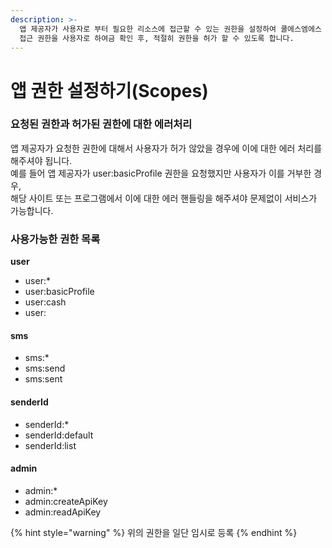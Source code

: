 ```yaml
---
description: >-
  앱 제공자가 사용자로 부터 필요한 리소스에 접근할 수 있는 권한을 설정하여 쿨에스엠에스 API 접근에 필요한 액세스 토큰 생성시, 필요한
  접근 권한을 사용자로 하여금 확인 후, 적절히 권한을 허가 할 수 있도록 합니다.
---
```


# 앱 권한 설정하기\(Scopes\)

### 요청된 권한과 허가된 권한에 대한 에러처리

앱 제공자가 요청한 권한에 대해서 사용자가 허가 않았을 경우에 이에 대한 에러 처리를 해주셔야 됩니다.  
예를 들어 앱 제공자가 user:basicProfile 권한을 요청했지만 사용자가 이를 거부한 경우,  
해당 사이트 또는 프로그램에서 이에 대한 에러 핸들링을 해주셔야 문제없이 서비스가 가능합니다.

### 사용가능한 권한 목록

**user**

* user:\*
* user:basicProfile
* user:cash
* user:

#### sms

* sms:\*
* sms:send
* sms:sent

#### senderId

* senderId:\*
* senderId:default
* senderId:list

#### admin

* admin:\*
* admin:createApiKey
* admin:readApiKey

{% hint style="warning" %}
위의 권한을 일단 임시로 등록
{% endhint %}







